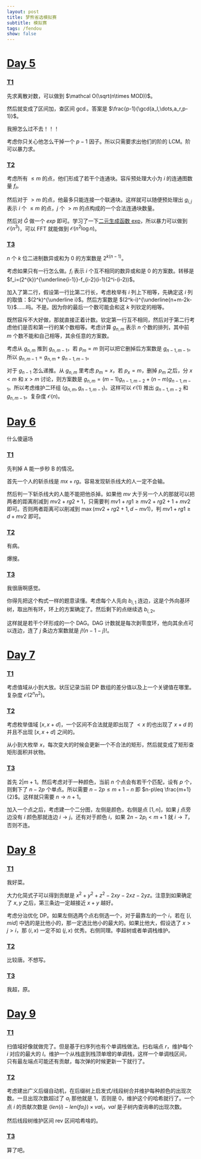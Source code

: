 ```yaml
---
layout: post
title: 梦熊省选模拟赛
subtitle: 模拟赛
tags: /fendou
show: false
---
```


# [Day 5](https://mna.wang/contest/1932)

### [T1](https://mna.wang/contest/1932/problem/1)

先求离散对数，可以做到 $\mathcal O(\sqrt(n\times MOD))$。

然后就变成了区间加，查区间 $\gcd$。答案是 $\frac{p-1}{\gcd(a_l,\dots,a_r,p-1)}$。

我擦怎么过不去！！！

考虑你只关心他怎么干掉一个 $p-1$ 因子。所以只需要求出他们的阶的 LCM。阶可以暴力求。

### [T2](https://mna.wang/contest/1932/problem/2)

考虑所有 $\leq m$ 的点，他们形成了若干个连通块。容斥预处理大小为 $i$ 的连通图数量 $f_i$。

然后对于 $>m$ 的点，他最多只能连接一个联通块。这样就可以随便预处理出 $g_{i,j}$ 表示 $i$ 个 $\leq m$ 的点，$j$ 个 $>m$ 的点构成的一个合法连通块数量。

然后对 $\hat G$ 做一个 $exp$ 即可。学习了一下[二元生成函数 exp](https://www.luogu.com/article/0s9sytid)，所以暴力可以做到 $\mathcal O(n^3)$，可以 FFT 就能做到 $\mathcal O(n^2\log n)$。

### [T3](https://mna.wang/contest/1932/problem/3)

$n$ 个 $k$ 位二进制数异或和为 $0$ 的方案数是 $2^{k(n-1)}$。

考虑如果只有一行怎么做。$f_i$ 表示 $i$ 个互不相同的数异或和是 $0$ 的方案数。转移是 $f_i=(2^{k})^{\underline{i-1}}-f_{i-2}(i-1)(2^i-(i-2))$。

加入了第二行，假设第一行比第二行长，考虑枚举有 $i$ 列上下相等，先确定这 $i$ 列的取值：$(2^k)^{\underline i}$。然后方案数是 $(2^k-i)^{\underline{n+m-2k-1}}$......吗。不是。因为你的最后一个数可能会和这 $k$ 列钦定的相等。

既然容斥不大好做，那就直接正着计数。钦定第一行互不相同，然后对于第二行考虑他们是否和第一行的某个数相等。考虑计算 $g_{n,m}$ 表示 $n$ 个数的排列，其中前 $m$ 个数不能和自己相等，其余任意的方案数。

考虑从 $g_{n,m}$ 推到 $g_{n,m-1}$，若 $p_m=m$ 则可以把它删掉后方案数是 $g_{n-1,m-1}$。所以 $g_{n,m-1}=g_{n,m}+g_{n-1,m-1}$。

对于 $g_{n-1}$ 怎么递推。从 $g_{n,m}$ 里考虑 $p_m=x$，若 $p_x=m$，删掉 $p_m$ 之后，分 $x<m$ 和 $x>m$ 讨论，则方案数是 $g_{n,m}=(m-1)g_{n-1,m-2}+(n-m)g_{n-1,m-1}$。所以考虑维护二环组 $(g_{n,m},g_{n-1,m-1})$。这样可以 $\mathcal O(1)$ 推出 $g_{n-1,m-2}$ 和 $g_{n,m-1}$。复杂度 $\mathcal O(n)$。

# [Day 6](https://mna.wang/contest/1971)

什么傻逼场

### [T1](https://mna.wang/contest/1971/problem/1)

先判掉 A 能一步秒 B 的情况。

首先一个人的斩杀线是 $mx+rg$。容易发现斩杀线大的人一定不会输。

然后判一下斩杀线大的人能不能把他杀掉。如果他 $mv$ 大于另一个人的那就可以把两者的距离削减到 $mv2+rg2+1$，只需要判 $mv1+rg1\geq mv2+rg2+1+mv2$ 即可。否则两者距离可以削减到 $\max(mv2+rg2+1,d-mv1)$，判 $mv1+rg1\geq d+mv2$ 即可。

### [T2](https://mna.wang/contest/1971/problem/2)

有病。

爆搜。

### [T3](https://mna.wang/contest/1971/problem/3)

我很唐啊感觉。

你得先把这个构式一样的题意读懂。考虑每个人先向 $b_{i,1}$ 连边，这是个外向基环树，取出所有环，环上的方案确定了。然后剩下的点继续选 $b_{i,2}$。

这样就是若干个环形成的一个 DAG。DAG 计数就是每次剥零度环，他向其余点可以连边，连了 $j$ 条边方案数就是 $j!(n-1-j)!$。

# [Day 7](https://mna.wang/contest/1972)

### [T1](https://mna.wang/contest/1972/problem/1)

考虑值域从小到大放。状压记录当前 DP 数组的差分值以及上一个关键值在哪里。复杂度 $\mathcal O(2^nn^2)$。

### [T2](https://mna.wang/contest/1972/problem/2)

考虑枚举值域 $[x,x+d]$，一个区间不合法就是即出现了 $<x$ 的也出现了 $x+d$ 的并且不出现 $[x,x+d]$ 之间的。

从小到大枚举 $x$，每次变大的时候会更新一个不合法的矩形，然后就变成了矩形查矩形面积并状物。

### [T3](https://mna.wang/contest/1972/problem/3)

首先 $2\vert m+1$。然后考虑对于一种颜色，当前 $n$ 个点会有若干个匹配，设有 $p$ 个，则剩下了 $n-2p$ 个单点。所以需要 $n-2p\leq m+1-n$ 即 $n-p\leq \frac{m+1}{2}$。这样就只需要 $n\rightarrow n+1$。

加入一个点之后，考虑建一个二分图，左侧是颜色，右侧是点 $[1,n]$，如果 $j$ 点旁边没有 $i$ 颜色那就连边 $i\rightarrow j$。还有对于颜色 $i$，如果 $2n-2p_i<m+1$ 就 $i\rightarrow T$，否则不连。

# [Day 8](https://mna.wang/contest/1992)

### [T1](https://mna.wang/contest/1992/problem/1)

我好菜。

大力化简式子可以得到贡献是 $x^2+y^2+z^2-2xy-2xz-2yz$。注意到如果确定了 $x,y$ 之后，第三条边一定越接近 $x+y$ 越好。

考虑分治优化 DP。如果左侧选两个点右侧选一个，对于最靠左的一个 $i$，若在 $[i,mid]$ 中选的是比他小的，那一定选比他小的最大的。如果比他大，假设选了 $x>j>i$，那 $(i,x)$ 一定不如 $(j,x)$ 优秀。右侧同理。李超树或者单调栈维护。

### [T2](https://mna.wang/contest/1992/problem/2)

比较唐。不想写。

### [T3](https://mna.wang/contest/1992/problem/3)

我超，原。

# [Day 9](https://mna.wang/contest/1993)

### [T1](https://mna.wang/contest/1993/problem/1)

扫值域好像就做完了。但是基于扫序列也有个单调栈做法。扫右端点 $r$，维护每个 $i$ 对应的最大的 $l$。维护一个从栈底到栈顶单增的单调栈，这样一个单调栈区间，只有最左端点可能还有贡献，每次弹的时候更新一下就行了。

### [T2](https://mna.wang/contest/1993/problem/2)

考虑建出广义后缀自动机，在后缀树上启发式/线段树合并维护每种颜色的出现次数。一旦出现次数超过了 $a_i$ 那他就是 $1$，否则是 $0$，维护这个的哈希就行了。一个点 $i$ 的贡献次数是 $(len(i)-len(fa_i))\times val_i$，$val$ 是子树内查询串的出现次数。

然后线段树维护区间 rev 区间哈希啥的。

### [T3](https://mna.wang/contest/1993/problem/3)

算了吧。